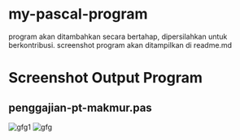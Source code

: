 # my-pascal-program
program akan ditambahkan secara bertahap, dipersilahkan untuk berkontribusi. screenshot program akan ditampilkan di readme.md

# Screenshot Output Program

## penggajian-pt-makmur.pas
![gfg1](https://user-images.githubusercontent.com/32717763/49680348-16ee8880-fac6-11e8-90c3-0ea1d3f93359.jpg)
![gfg](https://user-images.githubusercontent.com/32717763/49680349-16ee8880-fac6-11e8-9c5f-e5a8084d8257.png)
